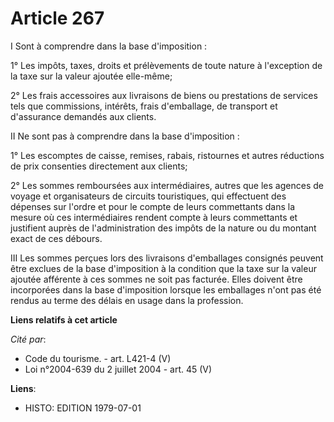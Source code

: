# Article 267

I  Sont à comprendre dans la base d'imposition :

1° Les impôts, taxes, droits et prélèvements de toute nature à l'exception de la taxe sur la valeur ajoutée elle-même;

2° Les frais accessoires aux livraisons de biens ou prestations de services tels que commissions, intérêts, frais
d'emballage, de transport et d'assurance demandés aux clients.

II  Ne sont pas à comprendre dans la base d'imposition :

1° Les escomptes de caisse, remises, rabais, ristournes et autres réductions de prix consenties directement aux clients;

2° Les sommes remboursées aux intermédiaires, autres que les agences de voyage et organisateurs de circuits touristiques, qui
effectuent des dépenses sur l'ordre et pour le compte de leurs commettants dans la mesure où ces intermédiaires rendent
compte à leurs commettants et justifient auprès de l'administration des impôts de la nature ou du montant exact de ces
débours.

III  Les sommes perçues lors des livraisons d'emballages consignés peuvent être exclues de la base d'imposition à la
condition que la taxe sur la valeur ajoutée afférente à ces sommes ne soit pas facturée. Elles doivent être incorporées dans
la base d'imposition lorsque les emballages n'ont pas été rendus au terme des délais en usage dans la profession.

**Liens relatifs à cet article**

_Cité par_:

  - Code du tourisme. - art. L421-4 (V)
  - Loi n°2004-639 du 2 juillet 2004 - art. 45 (V)

**Liens**:

  - HISTO: EDITION 1979-07-01
